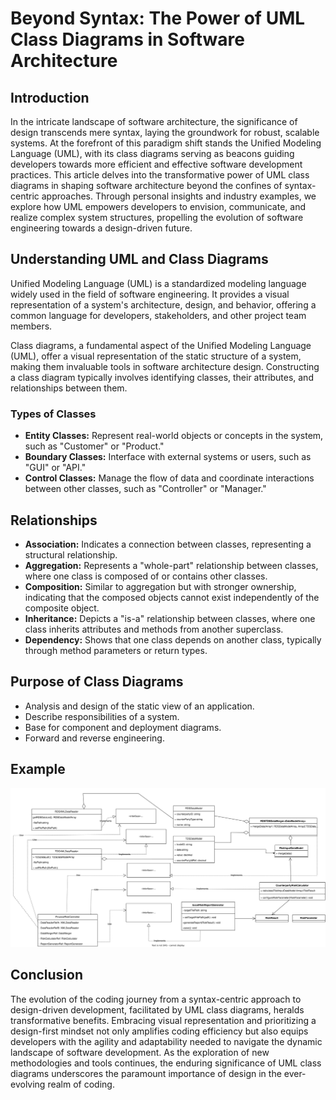 # Beyond Syntax: The Power of UML Class Diagrams in Software Architecture

## Introduction

In the intricate landscape of software architecture, the significance of design transcends mere syntax, laying the groundwork for robust, scalable systems. At the forefront of this paradigm shift stands the Unified Modeling Language (UML), with its class diagrams serving as beacons guiding developers towards more efficient and effective software development practices. This article delves into the transformative power of UML class diagrams in shaping software architecture beyond the confines of syntax-centric approaches. Through personal insights and industry examples, we explore how UML empowers developers to envision, communicate, and realize complex system structures, propelling the evolution of software engineering towards a design-driven future.

## Understanding UML and Class Diagrams

Unified Modeling Language (UML) is a standardized modeling language widely used in the field of software engineering. It provides a visual representation of a system's architecture, design, and behavior, offering a common language for developers, stakeholders, and other project team members.

Class diagrams, a fundamental aspect of the Unified Modeling Language (UML), offer a visual representation of the static structure of a system, making them invaluable tools in software architecture design. Constructing a class diagram typically involves identifying classes, their attributes, and relationships between them.

### Types of Classes

- **Entity Classes:** Represent real-world objects or concepts in the system, such as "Customer" or "Product."
- **Boundary Classes:** Interface with external systems or users, such as "GUI" or "API."
- **Control Classes:** Manage the flow of data and coordinate interactions between other classes, such as "Controller" or "Manager."

## Relationships

- **Association:** Indicates a connection between classes, representing a structural relationship.
- **Aggregation:** Represents a "whole-part" relationship between classes, where one class is composed of or contains other classes.
- **Composition:** Similar to aggregation but with stronger ownership, indicating that the composed objects cannot exist independently of the composite object.
- **Inheritance:** Depicts a "is-a" relationship between classes, where one class inherits attributes and methods from another superclass.
- **Dependency:** Shows that one class depends on another class, typically through method parameters or return types.

## Purpose of Class Diagrams

- Analysis and design of the static view of an application.
- Describe responsibilities of a system.
- Base for component and deployment diagrams.
- Forward and reverse engineering.

## Example

![UML Class Diagram Example](https://github.com/Ishanmadan10/Fresher-s-boot-camp-2024/blob/main/LLDforRiskManagementSystem-_1_.jpg?raw=true)

## Conclusion

The evolution of the coding journey from a syntax-centric approach to design-driven development, facilitated by UML class diagrams, heralds transformative benefits. Embracing visual representation and prioritizing a design-first mindset not only amplifies coding efficiency but also equips developers with the agility and adaptability needed to navigate the dynamic landscape of software development. As the exploration of new methodologies and tools continues, the enduring significance of UML class diagrams underscores the paramount importance of design in the ever-evolving realm of coding.
